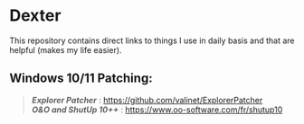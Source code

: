 # Dexter
This repository contains direct links to things I use in daily basis and that are helpful (makes my life easier).
  
  
  

## Windows 10/11 Patching:
>**_Explorer Patcher_** :        	https://github.com/valinet/ExplorerPatcher  
>**_O&O and ShutUp 10++_** : 		https://www.oo-software.com/fr/shutup10  
